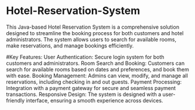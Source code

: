 # Hotel-Reservation-System
This Java-based Hotel Reservation System is a comprehensive solution designed to streamline the booking process for both customers and hotel administrators. The system allows users to search for available rooms, make reservations, and manage bookings efficiently.

#Key Features:
User Authentication: Secure login system for both customers and administrators.
Room Search and Booking: Customers can search for available rooms based on dates and preferences, and book them with ease.
Booking Management: Admins can view, modify, and manage all reservations, including checking in and out guests.
Payment Processing: Integration with a payment gateway for secure and seamless payment transactions.
Responsive Design: The system is designed with a user-friendly interface, ensuring a smooth experience across devices.
